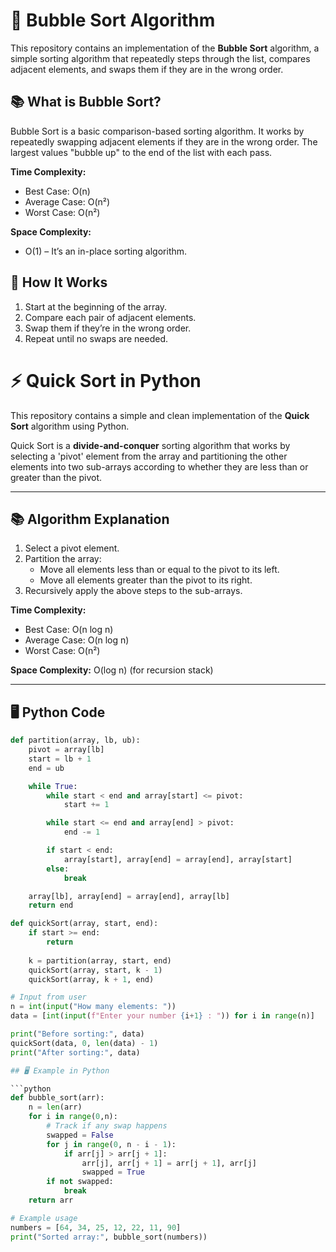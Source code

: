 # 🧼 Bubble Sort Algorithm

This repository contains an implementation of the **Bubble Sort** algorithm, a simple sorting algorithm that repeatedly steps through the list, compares adjacent elements, and swaps them if they are in the wrong order.

## 📚 What is Bubble Sort?

Bubble Sort is a basic comparison-based sorting algorithm. It works by repeatedly swapping adjacent elements if they are in the wrong order. The largest values "bubble up" to the end of the list with each pass.

**Time Complexity:**
- Best Case: O(n)
- Average Case: O(n²)
- Worst Case: O(n²)

**Space Complexity:**
- O(1) – It’s an in-place sorting algorithm.

## 🧠 How It Works

1. Start at the beginning of the array.
2. Compare each pair of adjacent elements.
3. Swap them if they’re in the wrong order.
4. Repeat until no swaps are needed.

# ⚡ Quick Sort in Python

This repository contains a simple and clean implementation of the **Quick Sort** algorithm using Python.

Quick Sort is a **divide-and-conquer** sorting algorithm that works by selecting a 'pivot' element from the array and partitioning the other elements into two sub-arrays according to whether they are less than or greater than the pivot.

---

## 📚 Algorithm Explanation

1. Select a pivot element.
2. Partition the array:
   - Move all elements less than or equal to the pivot to its left.
   - Move all elements greater than the pivot to its right.
3. Recursively apply the above steps to the sub-arrays.

**Time Complexity:**
- Best Case: O(n log n)
- Average Case: O(n log n)
- Worst Case: O(n²)

**Space Complexity:** O(log n) (for recursion stack)

---

## 🖥️ Python Code

```python
def partition(array, lb, ub):
    pivot = array[lb]
    start = lb + 1
    end = ub

    while True:
        while start < end and array[start] <= pivot:
            start += 1

        while start <= end and array[end] > pivot:
            end -= 1

        if start < end:
            array[start], array[end] = array[end], array[start]
        else:
            break

    array[lb], array[end] = array[end], array[lb]
    return end

def quickSort(array, start, end):
    if start >= end:
        return
    
    k = partition(array, start, end)
    quickSort(array, start, k - 1)
    quickSort(array, k + 1, end)

# Input from user
n = int(input("How many elements: "))
data = [int(input(f"Enter your number {i+1} : ")) for i in range(n)]

print("Before sorting:", data)
quickSort(data, 0, len(data) - 1)
print("After sorting:", data)

## 🖥️ Example in Python

```python
def bubble_sort(arr):
    n = len(arr)
    for i in range(0,n):
        # Track if any swap happens
        swapped = False
        for j in range(0, n - i - 1):
            if arr[j] > arr[j + 1]:
                arr[j], arr[j + 1] = arr[j + 1], arr[j]
                swapped = True
        if not swapped:
            break
    return arr

# Example usage
numbers = [64, 34, 25, 12, 22, 11, 90]
print("Sorted array:", bubble_sort(numbers))

